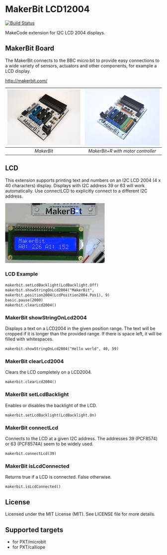 # MakerBit LCD12004

[![Build Status](https://travis-ci.org/1010Technologies/pxt-makerbit-lcd2004.svg?branch=master)](https://travis-ci.org/1010Technologies/pxt-makerbit-lcd2004)

MakeCode extension for I2C LCD 2004 displays.

## MakerBit Board

The MakerBit connects to the BBC micro:bit to provide easy connections to a wide variety of sensors, actuators and other components, for example a LCD display.

http://makerbit.com/

| ![MakerBit](https://github.com/1010Technologies/pxt-makerbit/raw/master/MakerBit.png "MakerBit") | ![MakerBit+R](https://github.com/1010Technologies/pxt-makerbit/raw/master/MakerBit+R.png "MakerBit+R") |
| :----------------------------------------------------------------------------------------------: | :----------------------------------------------------------------------------------------------------: |
|                                            _MakerBit_                                            |                                   _MakerBit+R with motor controller_                                   |

## LCD

This extension supports printing text and numbers on an I2C LCD 2004 (4 x 40 characters) display.
Displays with I2C address 39 or 63 will work automatically. Use connectLCD to explicitly connect to a different I2C address.

![LCD2004](https://github.com/1010Technologies/pxt-makerbit-lcd2004/raw/master/icon.png "LCD2004")

### LCD Example

```blocks
makerbit.setLcdBacklight(LcdBacklight.Off)
makerbit.showStringOnLcd2004("MakerBit", makerbit.position2004(LcdPosition2004.Pos1), 9)
basic.pause(2000)
makerbit.clearLcd2004()
```

### MakerBit showStringOnLcd2004

Displays a text on a LCD2004 in the given position range. The text will be cropped if it is longer than the provided range. If there is space left, it will be filled with whitespaces.

```sig
makerbit.showStringOnLcd2004("Hello world", 40, 59)
```

### MakerBit clearLcd2004

Clears the LCD completely on a LCD2004.

```sig
makerbit.clearLcd2004()
```

### MakerBit setLcdBacklight

Enables or disables the backlight of the LCD.

```sig
makerbit.setLcdBacklight(LcdBacklight.On)
```

### MakerBit connectLcd

Connects to the LCD at a given I2C address. The addresses 39 (PCF8574) or 63 (PCF8574A) seem to be widely used.

```sig
makerbit.connectLcd(39)
```

### MakerBit isLcdConnected

Returns true if a LCD is connected. False otherwise.

```sig
makerbit.isLcdConnected()
```

## License

Licensed under the MIT License (MIT). See LICENSE file for more details.

## Supported targets

- for PXT/microbit
- for PXT/calliope
